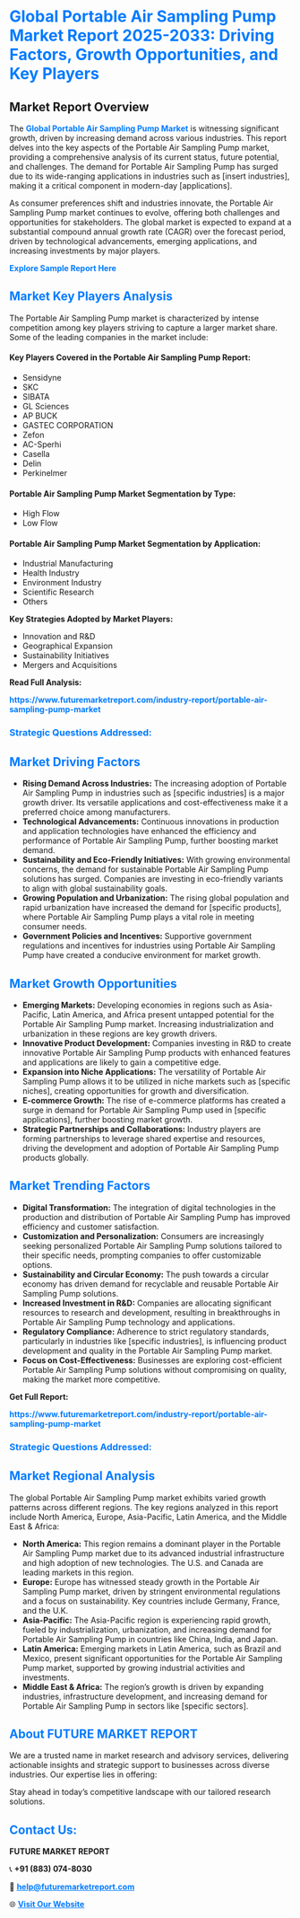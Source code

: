 <h1 style="color: #007BFF;">Global Portable Air Sampling Pump Market Report 2025-2033: Driving Factors, Growth Opportunities, and Key Players</h1>

<section id="overview">
<h2>Market Report Overview</h2>
<p>The <a href="https://www.futuremarketreport.com/industry-report/portable-air-sampling-pump-market" style="color: #007BFF; text-decoration: none;"><strong>Global Portable Air Sampling Pump Market</strong></a> is witnessing significant growth, driven by increasing demand across various industries. This report delves into the key aspects of the Portable Air Sampling Pump market, providing a comprehensive analysis of its current status, future potential, and challenges. The demand for Portable Air Sampling Pump has surged due to its wide-ranging applications in industries such as [insert industries], making it a critical component in modern-day [applications].</p>
<p>As consumer preferences shift and industries innovate, the Portable Air Sampling Pump market continues to evolve, offering both challenges and opportunities for stakeholders. The global market is expected to expand at a substantial compound annual growth rate (CAGR) over the forecast period, driven by technological advancements, emerging applications, and increasing investments by major players.</p>
</section>

<section id="overview">
<p><a href="https://www.futuremarketreport.com/request-sample/reportId=40686" style="color: #007BFF; text-decoration: none;"><strong>Explore Sample Report Here</strong></a></p>
</section>

<section id="key-players">
<h2 style="color: #007BFF;">Market Key Players Analysis</h2>
<p>The Portable Air Sampling Pump market is characterized by intense competition among key players striving to capture a larger market share. Some of the leading companies in the market include:</p>
<h4>Key Players Covered in the Portable Air Sampling Pump Report:</h4>
<ul><li>Sensidyne</li><li>SKC</li><li>SIBATA</li><li>GL Sciences</li><li>AP BUCK</li><li>GASTEC CORPORATION</li><li>Zefon</li><li>AC-Sperhi</li><li>Casella</li><li>Delin</li><li>Perkinelmer</li></ul>
<h4>Portable Air Sampling Pump Market Segmentation by Type:</h4>
<ul><li>High Flow</li><li>Low Flow</li></ul>

<h4>Portable Air Sampling Pump Market Segmentation by Application:</h4>
<ul><li>Industrial Manufacturing</li><li>Health Industry</li><li>Environment Industry</li><li>Scientific Research</li><li>Others</li></ul>
<p><strong>Key Strategies Adopted by Market Players:</strong></p>
<ul>
<li>Innovation and R&D</li>
<li>Geographical Expansion</li>
<li>Sustainability Initiatives</li>
<li>Mergers and Acquisitions</li>
</ul>
</section>

<section>
<p><strong>Read Full Analysis: </strong></p><a href="https://www.futuremarketreport.com/industry-report/portable-air-sampling-pump-market" style="color: #007BFF; text-decoration: none;"><strong>https://www.futuremarketreport.com/industry-report/portable-air-sampling-pump-market</strong></a>
<h3 style="color: #007BFF;">Strategic Questions Addressed:</h3>
</section>

<section id="driving-factors">
<h2 style="color: #007BFF;">Market Driving Factors</h2>
<ul>
<li><strong>Rising Demand Across Industries:</strong> The increasing adoption of Portable Air Sampling Pump in industries such as [specific industries] is a major growth driver. Its versatile applications and cost-effectiveness make it a preferred choice among manufacturers.</li>
<li><strong>Technological Advancements:</strong> Continuous innovations in production and application technologies have enhanced the efficiency and performance of Portable Air Sampling Pump, further boosting market demand.</li>
<li><strong>Sustainability and Eco-Friendly Initiatives:</strong> With growing environmental concerns, the demand for sustainable Portable Air Sampling Pump solutions has surged. Companies are investing in eco-friendly variants to align with global sustainability goals.</li>
<li><strong>Growing Population and Urbanization:</strong> The rising global population and rapid urbanization have increased the demand for [specific products], where Portable Air Sampling Pump plays a vital role in meeting consumer needs.</li>
<li><strong>Government Policies and Incentives:</strong> Supportive government regulations and incentives for industries using Portable Air Sampling Pump have created a conducive environment for market growth.</li>
</ul>
</section>

<section id="growth-opportunities">
<h2 style="color: #007BFF;">Market Growth Opportunities</h2>
<ul>
<li><strong>Emerging Markets:</strong> Developing economies in regions such as Asia-Pacific, Latin America, and Africa present untapped potential for the Portable Air Sampling Pump market. Increasing industrialization and urbanization in these regions are key growth drivers.</li>
<li><strong>Innovative Product Development:</strong> Companies investing in R&D to create innovative Portable Air Sampling Pump products with enhanced features and applications are likely to gain a competitive edge.</li>
<li><strong>Expansion into Niche Applications:</strong> The versatility of Portable Air Sampling Pump allows it to be utilized in niche markets such as [specific niches], creating opportunities for growth and diversification.</li>
<li><strong>E-commerce Growth:</strong> The rise of e-commerce platforms has created a surge in demand for Portable Air Sampling Pump used in [specific applications], further boosting market growth.</li>
<li><strong>Strategic Partnerships and Collaborations:</strong> Industry players are forming partnerships to leverage shared expertise and resources, driving the development and adoption of Portable Air Sampling Pump products globally.</li>
</ul>
</section>

<section id="trending-factors">
<h2 style="color: #007BFF;">Market Trending Factors</h2>
<ul>
<li><strong>Digital Transformation:</strong> The integration of digital technologies in the production and distribution of Portable Air Sampling Pump has improved efficiency and customer satisfaction.</li>
<li><strong>Customization and Personalization:</strong> Consumers are increasingly seeking personalized Portable Air Sampling Pump solutions tailored to their specific needs, prompting companies to offer customizable options.</li>
<li><strong>Sustainability and Circular Economy:</strong> The push towards a circular economy has driven demand for recyclable and reusable Portable Air Sampling Pump solutions.</li>
<li><strong>Increased Investment in R&D:</strong> Companies are allocating significant resources to research and development, resulting in breakthroughs in Portable Air Sampling Pump technology and applications.</li>
<li><strong>Regulatory Compliance:</strong> Adherence to strict regulatory standards, particularly in industries like [specific industries], is influencing product development and quality in the Portable Air Sampling Pump market.</li>
<li><strong>Focus on Cost-Effectiveness:</strong> Businesses are exploring cost-efficient Portable Air Sampling Pump solutions without compromising on quality, making the market more competitive.</li>
</ul>
</section>

<section>
<p><strong>Get Full Report: </strong></p><a href="https://www.futuremarketreport.com/industry-report/portable-air-sampling-pump-market" style="color: #007BFF; text-decoration: none;"><strong>https://www.futuremarketreport.com/industry-report/portable-air-sampling-pump-market</strong></a>
<h3 style="color: #007BFF;">Strategic Questions Addressed:</h3>
</section>


<section id="regional-analysis">
<h2 style="color: #007BFF;">Market Regional Analysis</h2>
<p>The global Portable Air Sampling Pump market exhibits varied growth patterns across different regions. The key regions analyzed in this report include North America, Europe, Asia-Pacific, Latin America, and the Middle East & Africa:</p>
<ul>
<li><strong>North America:</strong> This region remains a dominant player in the Portable Air Sampling Pump market due to its advanced industrial infrastructure and high adoption of new technologies. The U.S. and Canada are leading markets in this region.</li>
<li><strong>Europe:</strong> Europe has witnessed steady growth in the Portable Air Sampling Pump market, driven by stringent environmental regulations and a focus on sustainability. Key countries include Germany, France, and the U.K.</li>
<li><strong>Asia-Pacific:</strong> The Asia-Pacific region is experiencing rapid growth, fueled by industrialization, urbanization, and increasing demand for Portable Air Sampling Pump in countries like China, India, and Japan.</li>
<li><strong>Latin America:</strong> Emerging markets in Latin America, such as Brazil and Mexico, present significant opportunities for the Portable Air Sampling Pump market, supported by growing industrial activities and investments.</li>
<li><strong>Middle East & Africa:</strong> The region’s growth is driven by expanding industries, infrastructure development, and increasing demand for Portable Air Sampling Pump in sectors like [specific sectors].</li>
</ul>
</section>

<footer>
<h2 style="color: #007BFF;">About FUTURE MARKET REPORT</h2>
<p>We are a trusted name in market research and advisory services, delivering actionable insights and strategic support to businesses across diverse industries. Our expertise lies in offering:</p>

<p>Stay ahead in today’s competitive landscape with our tailored research solutions.</p>

<h2 style="color: #007BFF;">Contact Us:</h2>
<p><strong>FUTURE MARKET REPORT</strong></p>
<p>📞 <strong>+91 (883) 074-8030</strong></p>
<p>📧 <strong><a href="mailto:help@futuremarketreport.com" style="color: #007BFF;">help@futuremarketreport.com</a></strong></p>
<p>🌐 <strong><a href="https://www.futuremarketreport.com/" style="color: #007BFF;">Visit Our Website</a></strong></p>
</footer>